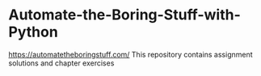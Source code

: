 # Automate-the-Boring-Stuff-with-Python
https://automatetheboringstuff.com/
This repository contains assignment solutions and chapter exercises 
